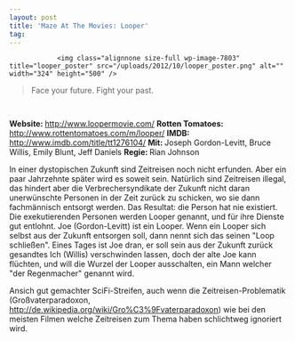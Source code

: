 ```yaml
---
layout: post
title: 'Maze At The Movies: Looper'
tag: 
---
```



                <img class="alignnone size-full wp-image-7803" title="looper_poster" src="/uploads/2012/10/looper_poster.png" alt="" width="324" height="500" />
<blockquote>Face your future. Fight your past.</blockquote>
<img class="alignnone size-full wp-image-5898" title="movie_review_4stars" src="/uploads/2010/02/movie_review_4stars.png" alt="" width="75" height="15" />
<p><strong>Website: </strong><a href="http://www.loopermovie.com/"><a href="http://www.loopermovie.com/">http://www.loopermovie.com/</a></a>
<strong>Rotten Tomatoes: </strong><a href="http://www.rottentomatoes.com/m/looper/"><a href="http://www.rottentomatoes.com/m/looper/">http://www.rottentomatoes.com/m/looper/</a></a>
<strong>IMDB: </strong><a href="http://www.imdb.com/title/tt1276104/"><a href="http://www.imdb.com/title/tt1276104/">http://www.imdb.com/title/tt1276104/</a></a>
<strong>Mit: </strong>Joseph Gordon-Levitt, Bruce Willis, Emily Blunt, Jeff Daniels
<strong>Regie: </strong>Rian Johnson</p>
<p>In einer dystopischen Zukunft sind Zeitreisen noch nicht erfunden. Aber ein paar Jahrzehnte später wird es soweit sein. Natürlich sind Zeitreisen illegal, das hindert aber die Verbrechersyndikate der Zukunft nicht daran unerwünschte Personen in der Zeit zurück zu schicken, wo sie dann fachmännisch entsorgt werden. Das Resultat: die Person hat nie existiert. Die exekutierenden Personen werden Looper genannt, und für ihre Dienste gut entlohnt. Joe (Gordon-Levitt) ist ein Looper. Wenn ein Looper sich selbst aus der Zukunft entsorgen soll, dann nennt sich das seinen &quot;Loop schließen&quot;. Eines Tages ist Joe dran, er soll sein aus der Zukunft zurück gesandtes Ich (Willis) verschwinden lassen, doch der alte Joe kann flüchten, und will die Wurzel der Looper ausschalten, ein Mann welcher &quot;der Regenmacher&quot; genannt wird.</p>
<p>Ansich gut gemachter SciFi-Streifen, auch wenn die Zeitreisen-Problematik (Großvaterparadoxon, <a href="http://de.wikipedia.org/wiki/Gro%C3%9Fvaterparadoxon"><a href="http://de.wikipedia.org/wiki/Gro%C3%9Fvaterparadoxon">http://de.wikipedia.org/wiki/Gro%C3%9Fvaterparadoxon</a></a>) wie bei den meisten Filmen welche Zeitreisen zum Thema haben schlichtweg ignoriert wird.</p>
            
